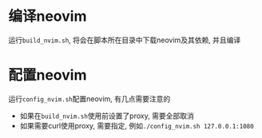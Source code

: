 # 编译neovim
运行`build_nvim.sh`, 将会在脚本所在目录中下载neovim及其依赖, 并且编译

# 配置neovim
运行`config_nvim.sh`配置neovim, 有几点需要注意的
* 如果在`build_nvim.sh`使用前设置了proxy, 需要全部取消
* 如果需要curl使用proxy, 需要指定, 例如`./config_nvim.sh 127.0.0.1:1080`
